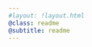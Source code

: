 ```yaml
---
#layout: !layout.html
@class: readme
@subtitle: readme
---
```


<!-- #include !readme/intro.md -->
<!-- #include !readme/saas.md -->
<!-- #include !readme/plans.md -->
<!-- #include !readme/FAQs.md -->
<!-- #include !readme/office_hours.md -->
<!-- #include !readme/collaborations.md -->
<!-- #include !readme/tools.md -->
<!-- #include !readme/companies.md -->
